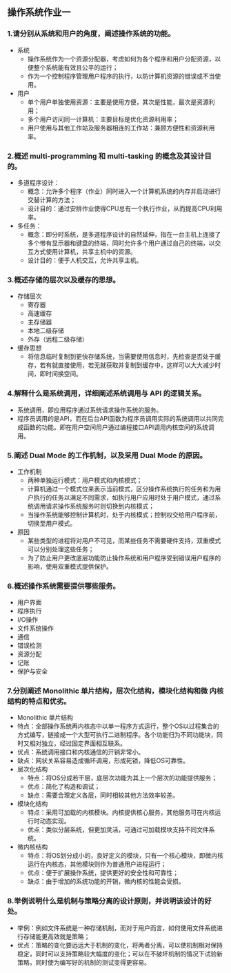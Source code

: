 ## 操作系统作业一

### 1.请分别从系统和用户的角度，阐述操作系统的功能。

- 系统
  - 操作系统作为一个资源分配器，考虑如何为各个程序和用户分配资源，以便整个系统能有效且公平的运行；
  - 作为一个控制程序管理用户程序的执行，以防计算机资源的错误或不当使用。
- 用户
  - 单个用户单独使用资源：主要是使用方便，其次是性能，最次是资源利用；
  - 多个用户访问同一计算机：主要目标是优化资源利用率；
  - 用户使用与其他工作站及服务器相连的工作站：兼顾方便性和资源利用率。

### 2.概述 multi-programming 和 multi-tasking 的概念及其设计目的。

- 多道程序设计：
  - 概念：允许多个程序（作业）同时进入一个计算机系统的内存并启动进行交替计算的方法；
  - 设计目的：通过安排作业使得CPU总有一个执行作业，从而提高CPU利用率。
- 多任务：
  - 概念：即分时系统，是多道程序设计的自然延伸，指在一台主机上连接了多个带有显示器和键盘的终端，同时允许多个用户通过自己的终端，以交互方式使用计算机，共享主机中的资源。
  - 设计目的：便于人机交互，允许共享主机。

### 3.概述存储的层次以及缓存的思想。

- 存储层次
  - 寄存器
  - 高速缓存
  - 主存储器
  - 本地二级存储
  - 外存（远程二级存储）
- 缓存思想
  - 将信息临时复制到更快存储系统，当需要使用信息时，先检查是否处于缓存，若有就直接使用，若无就获取并复制到缓存中，这样可以大大减少时间，即时间换空间。

### 4.解释什么是系统调用，详细阐述系统调用与 API 的逻辑关系。

- 系统调用，即应用程序通过系统请求操作系统的服务。
- 程序员调用的是API，而在后台API函数为程序员调用实际的系统调用以共同完成函数的功能。即在用户空间用户通过编程接口API调用内核空间的系统调用。

### 5.阐述 Dual Mode 的工作机制，以及采用 Dual Mode 的原因。

- 工作机制
  - 两种单独运行模式：用户模式和内核模式；
  - 计算机通过一个模式位来表示当前模式，区分操作系统执行的任务和为用户执行的任务以满足不同需求，如执行用户应用时处于用户模式，通过系统调用请求操作系统服务时则切换到内核模式；
  - 当操作系统能够控制计算机时，处于内核模式；控制权交给用户程序前，切换至用户模式。
- 原因
  - 某些类型的进程将对用户不可见，而某些任务不需要硬件支持，双重模式可以分别处理这些任务；
  - 为了防止用户更改底层功能防止操作系统和用户程序受到错误用户程序的影响，使用双重模式提供保护。

### 6.概述操作系统需要提供哪些服务。

- 用户界面
- 程序执行
- I/O操作
- 文件系统操作
- 通信
- 错误检测
- 资源分配
- 记账
- 保护与安全

### 7.分别阐述 Monolithic 单片结构，层次化结构，模块化结构和微 内核结构的特点和优劣。

-  Monolithic 单片结构
  - 特点：全部操作系统再内核态中以单一程序方式运行，整个OS以过程集合的方式编写，链接成一个大型可执行二进制程序。各个功能归为不同功能块，同时又相对独立，经过固定界面相互联系。
  - 优点：系统调用接口和内核通信的开销非常小。
  - 缺点：网状关系容易造成循环调用，形成死锁，降低OS可靠性。
- 层次化结构
  - 特点：将OS分成若干层，底层次功能为其上一个层次的功能提供服务；
  - 优点：简化了构造和调试；
  - 缺点：需要合理定义各层，同时相较其他方法效率较差。
- 模块化结构
  - 特点：采用可加载的内核模块。内核提供核心服务，其他服务可在内核运行时动态实现。
  - 优点：类似分层系统，但更加灵活，可通过可加载模块支持不同文件系统。
- 微内核结构
  - 特点：将OS划分成小的，良好定义的模块，只有一个核心模块，即微内核运行在内核态，其他模块则作为普通用户进程运行；
  - 优点：便于扩展操作系统，提供更好的安全性和可靠性；
  - 缺点：由于增加的系统功能的开销，微内核的性能会受损。

### 8.举例说明什么是机制与策略分离的设计原则，并说明该设计的好处。

- 举例：例如文件系统是一种存储机制，而对于用户而言，如何使用文件系统进行存储能更高效就是策略；
- 优点：策略的变化要远远大于机制的变化，将两者分离，可以使机制相对保持稳定，同时可以支持策略较大幅度的变化；可以在不破坏机制的情况下试验新策略，同时使为编写好的机制的测试变得更容易。

